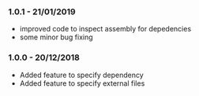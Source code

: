 ### 1.0.1 - 21/01/2019
* improved code to inspect assembly for depedencies
* some minor bug fixing

### 1.0.0 - 20/12/2018
* Added feature to specify dependency
* Added feature to specify external files